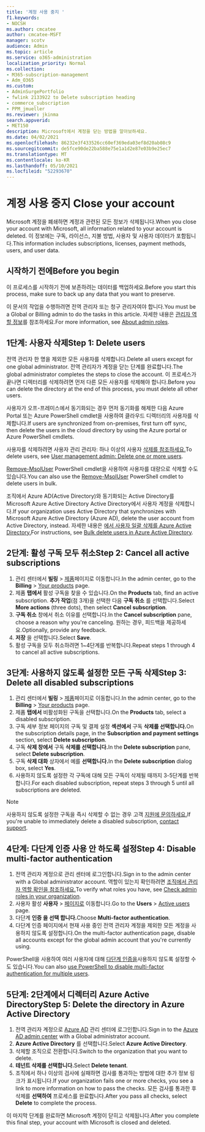 ```yaml
---
title: '계정 사용 중지 '
f1.keywords:
- NOCSH
ms.author: cmcatee
author: cmcatee-MSFT
manager: scotv
audience: Admin
ms.topic: article
ms.service: o365-administration
localization_priority: Normal
ms.collection:
- M365-subscription-management
- Adm_O365
ms.custom:
- AdminSurgePortfolio
- fwlink 2133922 to Delete subscription heading
- commerce_subscription
- PPM_jmueller
ms.reviewer: jkinma
search.appverid:
- MET150
description: Microsoft에서 계정을 닫는 방법을 알아보하세요.
ms.date: 04/02/2021
ms.openlocfilehash: 86232e3f433526cc60ef369eda03ef8d20ab08c9
ms.sourcegitcommit: de5fce90de22ba588e75e1a1d2e87e03b9e25ec7
ms.translationtype: MT
ms.contentlocale: ko-KR
ms.lasthandoff: 05/10/2021
ms.locfileid: "52293670"
---
```

# <a name="close-your-account"></a><span data-ttu-id="84650-103">계정 사용 중지 </span><span class="sxs-lookup"><span data-stu-id="84650-103">Close your account</span></span>

<span data-ttu-id="84650-104">Microsoft 계정을 폐쇄하면 계정과 관련된 모든 정보가 삭제됩니다.</span><span class="sxs-lookup"><span data-stu-id="84650-104">When you close your account with Microsoft, all information related to your account is deleted.</span></span> <span data-ttu-id="84650-105">이 정보에는 구독, 라이선스, 지불 방법, 사용자 및 사용자 데이터가 포함됩니다.</span><span class="sxs-lookup"><span data-stu-id="84650-105">This information includes subscriptions, licenses, payment methods, users, and user data.</span></span>

## <a name="before-you-begin"></a><span data-ttu-id="84650-106">시작하기 전에</span><span class="sxs-lookup"><span data-stu-id="84650-106">Before you begin</span></span>

<span data-ttu-id="84650-107">이 프로세스를 시작하기 전에 보존하려는 데이터를 백업하세요.</span><span class="sxs-lookup"><span data-stu-id="84650-107">Before you start this process, make sure to back up any data that you want to preserve.</span></span>

<span data-ttu-id="84650-108">이 문서의 작업을 수행하려면 전역 관리자 또는 청구 관리자여야 합니다.</span><span class="sxs-lookup"><span data-stu-id="84650-108">You must be a Global or Billing admin to do the tasks in this article.</span></span> <span data-ttu-id="84650-109">자세한 내용은 [관리자 역할 정보](../admin/add-users/about-admin-roles.md)를 참조하세요.</span><span class="sxs-lookup"><span data-stu-id="84650-109">For more information, see [About admin roles](../admin/add-users/about-admin-roles.md).</span></span>

## <a name="step-1-delete-users"></a><span data-ttu-id="84650-110">1단계: 사용자 삭제</span><span class="sxs-lookup"><span data-stu-id="84650-110">Step 1: Delete users</span></span>

<span data-ttu-id="84650-111">전역 관리자 한 명을 제외한 모든 사용자를 삭제합니다.</span><span class="sxs-lookup"><span data-stu-id="84650-111">Delete all users except for one global administrator.</span></span> <span data-ttu-id="84650-112">전역 관리자가 계정을 닫는 단계를 완료합니다.</span><span class="sxs-lookup"><span data-stu-id="84650-112">The global administrator completes the steps to close the account.</span></span> <span data-ttu-id="84650-113">이 프로세스가 끝나면 디렉터리를 삭제하려면 먼저 다른 모든 사용자를 삭제해야 합니다.</span><span class="sxs-lookup"><span data-stu-id="84650-113">Before you can delete the directory at the end of this process, you must delete all other users.</span></span>

<span data-ttu-id="84650-114">사용자가 오프-프레미스에서 동기화되는 경우 먼저 동기화를 해제한 다음 Azure Portal 또는 Azure PowerShell cmdlet을 사용하여 클라우드 디렉터리의 사용자를 삭제합니다.</span><span class="sxs-lookup"><span data-stu-id="84650-114">If users are synchronized from on-premises, first turn off sync, then delete the users in the cloud directory by using the Azure portal or Azure PowerShell cmdlets.</span></span>

<span data-ttu-id="84650-115">사용자를 삭제하려면 사용자 관리 관리자: 하나 이상의 사용자 [삭제를 참조하세요.](../admin/add-users/delete-a-user.md#user-management-admin-delete-one-or-more-users-from-office-365)</span><span class="sxs-lookup"><span data-stu-id="84650-115">To delete users, see [User management admin: Delete one or more users](../admin/add-users/delete-a-user.md#user-management-admin-delete-one-or-more-users-from-office-365).</span></span>

<span data-ttu-id="84650-116">[Remove-MsolUser](/powershell/module/msonline/remove-msoluser) PowerShell cmdlet을 사용하여 사용자를 대량으로 삭제할 수도 있습니다.</span><span class="sxs-lookup"><span data-stu-id="84650-116">You can also use the [Remove-MsolUser](/powershell/module/msonline/remove-msoluser) PowerShell cmdlet to delete users in bulk.</span></span>

<span data-ttu-id="84650-117">조직에서 Azure AD(Active Directory)와 동기화되는 Active Directory를 Microsoft Azure Active Directory Active Directory에서 사용자 계정을 삭제합니다.</span><span class="sxs-lookup"><span data-stu-id="84650-117">If your organization uses Active Directory that synchronizes with Microsoft Azure Active Directory (Azure AD), delete the user account from Active Directory, instead.</span></span> <span data-ttu-id="84650-118">자세한 내용은 [에서 사용자 일괄 삭제를 Azure Active Directory.](/azure/active-directory/users-groups-roles/users-bulk-delete)</span><span class="sxs-lookup"><span data-stu-id="84650-118">For instructions, see [Bulk delete users in Azure Active Directory](/azure/active-directory/users-groups-roles/users-bulk-delete).</span></span>

## <a name="step-2-cancel-all-active-subscriptions"></a><span data-ttu-id="84650-119">2단계: 활성 구독 모두 취소</span><span class="sxs-lookup"><span data-stu-id="84650-119">Step 2: Cancel all active subscriptions</span></span>

1. <span data-ttu-id="84650-120">관리 센터에서 **빌링** > <a href="https://go.microsoft.com/fwlink/p/?linkid=842054" target="_blank">제품</a>페이지로 이동합니다.</span><span class="sxs-lookup"><span data-stu-id="84650-120">In the admin center, go to the **Billing** > <a href="https://go.microsoft.com/fwlink/p/?linkid=842054" target="_blank">Your products</a> page.</span></span>
2. <span data-ttu-id="84650-121">제품 **탭에서** 활성 구독을 찾을 수 있습니다.</span><span class="sxs-lookup"><span data-stu-id="84650-121">On the **Products** tab, find an active subscription.</span></span> <span data-ttu-id="84650-122">**추가 작업**(점 3개)을 선택한 다음 **구독 취소** 를 선택합니다.</span><span class="sxs-lookup"><span data-stu-id="84650-122">Select **More actions** (three dots), then select **Cancel subscription**.</span></span>
3. <span data-ttu-id="84650-123">**구독 취소** 창에서 취소 이유를 선택합니다.</span><span class="sxs-lookup"><span data-stu-id="84650-123">In the **Cancel subscription** pane, choose a reason why you're canceling.</span></span> <span data-ttu-id="84650-124">원하는 경우, 피드백을 제공하세요.</span><span class="sxs-lookup"><span data-stu-id="84650-124">Optionally, provide any feedback.</span></span>
4. <span data-ttu-id="84650-125">**저장** 을 선택합니다.</span><span class="sxs-lookup"><span data-stu-id="84650-125">Select **Save**.</span></span>
5. <span data-ttu-id="84650-126">활성 구독을 모두 취소하려면 1~4단계를 반복합니다.</span><span class="sxs-lookup"><span data-stu-id="84650-126">Repeat steps 1 through 4 to cancel all active subscriptions.</span></span>

## <a name="step-3-delete-all-disabled-subscriptions"></a><span data-ttu-id="84650-127">3단계: 사용하지 않도록 설정한 모든 구독 삭제</span><span class="sxs-lookup"><span data-stu-id="84650-127">Step 3: Delete all disabled subscriptions</span></span>

1. <span data-ttu-id="84650-128">관리 센터에서 **빌링** > <a href="https://go.microsoft.com/fwlink/p/?linkid=842054" target="_blank">제품</a>페이지로 이동합니다.</span><span class="sxs-lookup"><span data-stu-id="84650-128">In the admin center, go to the **Billing** > <a href="https://go.microsoft.com/fwlink/p/?linkid=842054" target="_blank">Your products</a> page.</span></span>
2. <span data-ttu-id="84650-129">제품 **탭에서** 비활성화된 구독을 선택합니다.</span><span class="sxs-lookup"><span data-stu-id="84650-129">On the **Products** tab, select a disabled subscription.</span></span>
3. <span data-ttu-id="84650-130">구독 세부 정보 페이지의 구독 및 결제 설정 **섹션에서** 구독 **삭제를 선택합니다.**</span><span class="sxs-lookup"><span data-stu-id="84650-130">On the subscription details page, in the **Subscription and payment settings** section, select **Delete subscription**.</span></span>
4. <span data-ttu-id="84650-131">구독 **삭제 창에서** 구독 **삭제를 선택합니다.**</span><span class="sxs-lookup"><span data-stu-id="84650-131">In the **Delete subscription** pane, select **Delete subscription**.</span></span>
5. <span data-ttu-id="84650-132">구독 **삭제 대화** 상자에서 예를 **선택합니다.**</span><span class="sxs-lookup"><span data-stu-id="84650-132">In the **Delete subscription** dialog box, select **Yes**.</span></span>
6. <span data-ttu-id="84650-133">사용하지 않도록 설정한 각 구독에 대해 모든 구독이 삭제될 때까지 3-5단계를 반복합니다.</span><span class="sxs-lookup"><span data-stu-id="84650-133">For each disabled subscription, repeat steps 3 through 5 until all subscriptions are deleted.</span></span>

> [!NOTE]
> <span data-ttu-id="84650-134">사용하지 않도록 설정한 구독을 즉시 삭제할 수 없는 경우 고객 [지원에 문의하세요.](../business-video/get-help-support.md)</span><span class="sxs-lookup"><span data-stu-id="84650-134">If you're unable to immediately delete a disabled subscription, [contact support](../business-video/get-help-support.md).</span></span>

## <a name="step-4-disable-multi-factor-authentication"></a><span data-ttu-id="84650-135">4단계: 다단계 인증 사용 안 하도록 설정</span><span class="sxs-lookup"><span data-stu-id="84650-135">Step 4: Disable multi-factor authentication</span></span>

1. <span data-ttu-id="84650-136">전역 관리자 계정으로 관리 센터에 로그인합니다.</span><span class="sxs-lookup"><span data-stu-id="84650-136">Sign in to the admin center with a Global administrator account.</span></span> <span data-ttu-id="84650-137">역할이 있는지 확인하려면 [조직에서 관리자 역할 확인을 참조하세요.](../admin/add-users/assign-admin-roles.md#check-admin-roles-in-your-organization)</span><span class="sxs-lookup"><span data-stu-id="84650-137">To verify what roles you have, see [Check admin roles in your organization](../admin/add-users/assign-admin-roles.md#check-admin-roles-in-your-organization).</span></span>
2. <span data-ttu-id="84650-138">사용자 활성 **사용자**  >  <a href="https://go.microsoft.com/fwlink/p/?linkid=834822" target="_blank">페이지로</a> 이동합니다.</span><span class="sxs-lookup"><span data-stu-id="84650-138">Go to the **Users** > <a href="https://go.microsoft.com/fwlink/p/?linkid=834822" target="_blank">Active users</a> page.</span></span>
3. <span data-ttu-id="84650-139">다단계 **인증 을 선택 합니다.**</span><span class="sxs-lookup"><span data-stu-id="84650-139">Choose **Multi-factor authentication**.</span></span>
4. <span data-ttu-id="84650-140">다단계 인증 페이지에서 현재 사용 중인 전역 관리자 계정을 제외한 모든 계정을 사용하지 않도록 설정합니다.</span><span class="sxs-lookup"><span data-stu-id="84650-140">On the multi-factor authentication page, disable all accounts except for the global admin account that you're currently using.</span></span>

<span data-ttu-id="84650-141">PowerShell을 사용하여 여러 사용자에 대해 [다단계 인증을](/azure/active-directory/authentication/howto-mfa-userstates#change-state-using-powershell)사용하지 않도록 설정할 수도 있습니다.</span><span class="sxs-lookup"><span data-stu-id="84650-141">You can also [use PowerShell to disable multi-factor authentication for multiple users](/azure/active-directory/authentication/howto-mfa-userstates#change-state-using-powershell).</span></span>


## <a name="step-5-delete-the-directory-in-azure-active-directory"></a><span data-ttu-id="84650-142">5단계: 2단계에서 디렉터리 Azure Active Directory</span><span class="sxs-lookup"><span data-stu-id="84650-142">Step 5: Delete the directory in Azure Active Directory</span></span>

1. <span data-ttu-id="84650-143">전역 관리자 계정으로 <a href="https://aad.portal.azure.com/" target="_blank">Azure AD</a> 관리 센터에 로그인합니다.</span><span class="sxs-lookup"><span data-stu-id="84650-143">Sign in to the <a href="https://aad.portal.azure.com/" target="_blank">Azure AD admin center</a> with a Global administrator account.</span></span>
2. <span data-ttu-id="84650-144">**Azure Active Directory** 를 선택합니다.</span><span class="sxs-lookup"><span data-stu-id="84650-144">Select **Azure Active Directory**.</span></span>
3. <span data-ttu-id="84650-145">삭제할 조직으로 전환합니다.</span><span class="sxs-lookup"><span data-stu-id="84650-145">Switch to the organization that you want to delete.</span></span>
4. <span data-ttu-id="84650-146">**테넌트 삭제를 선택합니다.**</span><span class="sxs-lookup"><span data-stu-id="84650-146">Select **Delete tenant**.</span></span>
5. <span data-ttu-id="84650-147">조직에서 하나 이상의 검사에 실패하면 검사를 통과하는 방법에 대한 추가 정보 링크가 표시됩니다.</span><span class="sxs-lookup"><span data-stu-id="84650-147">If your organization fails one or more checks, you see a link to more information on how to pass the checks.</span></span> <span data-ttu-id="84650-148">모든 검사를 통과한 후 삭제를 **선택하여** 프로세스를 완료합니다.</span><span class="sxs-lookup"><span data-stu-id="84650-148">After you pass all checks, select **Delete** to complete the process.</span></span>

<span data-ttu-id="84650-149">이 마지막 단계를 완료하면 Microsoft 계정이 닫히고 삭제됩니다.</span><span class="sxs-lookup"><span data-stu-id="84650-149">After you complete this final step, your account with Microsoft is closed and deleted.</span></span>
